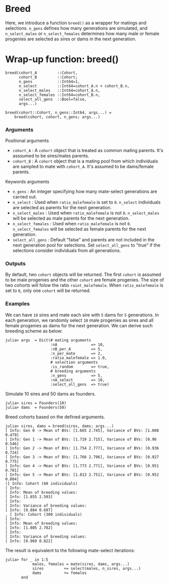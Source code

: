 # Breed

Here, we introduce a function `breed()` as a wrapper for matings and selections. `n_gens` defines how many generations are simulated, and `n_select_males` or `n_select_females` determines how many male or female progenies are selected as sires or dams in the next generation.

# Wrap-up function: breed()

    breed(cohort_A         ::Cohort,
          cohort_B         ::Cohort;
          n_gens           ::Int64=1,
          n_select         ::Int64=cohort_A.n + cohort_B.n,
          n_select_males   ::Int64=cohort_A.n,
          n_select_females ::Int64=cohort_B.n,
          select_all_gens  ::Bool=false,
          args...)

    breed(cohort::Cohort, n_gens::Int64, args...) =
        breed(cohort, cohort, n_gens; args...)

### Arguments
Positional arguments
- `cohort_A` : A `cohort` object that is treated as common mating parents. It's asssumed to be sires/males parents.
- `cohort_B` : A `cohort` object that is a mating pool from which individuals are sampled to mate with `cohort_A`. It's assumed to be dams/female parents.

Keywords arguments
- `n_gens` : An integer specifying how many mate-select generations are carried out.
- `n_select` : Used when `ratio_malefemale` is set to `0`. `n_select` individuals are selected as parents for the next generation.
- `n_select_males` : Used when `ratio_malefemale` is not `0`. `n_select_males` will be selected as male parents for the next generation.
- `n_select_females` : Used when `ratio_malefemale` is not `0`. `n_select_females` will be selected as female parents for the next generation.
- `select_all_gens` : Default "false" and parents are not included in the next generation pool for selections. Set `select_all_gens` to "true" if the selections consider individuals from all generations.

### Outputs
By default, two `cohort` objects will be returned. The first `cohort` is assumed to be male progenies and the other `cohort` are female progenies. The size of two cohorts will folow the ratio `raiot_malefemale`. When `ratio_malefemale` is set to `0`, only one `cohort` will be returned.

### Examples
We can have `10` sires and mate each sire with `5` dams for `5` generations. In each generation, we randomly select `10` male progenies as sires and all female progenies as dams for the next generation. We can derive such breeding scheme as below:

```jldoctest
julia> args  = Dict(# mating arguments
                    :nA               => 10,
                    :nB_per_A         => 5,
                    :n_per_mate       => 2,
                    :ratio_malefemale => 1.0,
                    # selection arguments
                    :is_random        => true,
                    # breeding arguments
                    :n_gens           => 5,
                    :nA_select        => 10,
                    :select_all_gens  => true)
```
Simulate 10 sires and 50 dams as founders.
```jldoctest
julia> sires = Founders(10)
julia> dams  = Founders(50)
```
Breed cohorts based on the defined arguments.

```jldoctest
julia> sires, dams = breed(sires, dams; args...)
[ Info: Gen 0 -> Mean of BVs: [1.665 2.745], Variance of BVs: [1.008 0.479]
[ Info: Gen 1 -> Mean of BVs: [1.719 2.715], Variance of BVs: [0.96 0.546]
[ Info: Gen 2 -> Mean of BVs: [1.754 2.777], Variance of BVs: [0.936 0.724]
[ Info: Gen 3 -> Mean of BVs: [1.766 2.796], Variance of BVs: [0.927 0.775]
[ Info: Gen 4 -> Mean of BVs: [1.773 2.771], Variance of BVs: [0.951 0.781]
[ Info: Gen 5 -> Mean of BVs: [1.813 2.751], Variance of BVs: [0.952 0.804]
([ Info: Cohort (60 individuals)
[ Info: 
[ Info: Mean of breeding values: 
[ Info: [1.855 2.593]
[ Info: 
[ Info: Variance of breeding values: 
[ Info: [0.884 0.697]
, [ Info: Cohort (300 individuals)
[ Info: 
[ Info: Mean of breeding values: 
[ Info: [1.805 2.782]
[ Info: 
[ Info: Variance of breeding values: 
[ Info: [0.969 0.822]
```

The result is equivalent to the following mate-select iterations:
```jldoctest
julia> for _ in 1:5
            males, females = mate(sires, dams, args...)
            sires         += select(males, n_sires, args...)
            dams          += females
       end
```